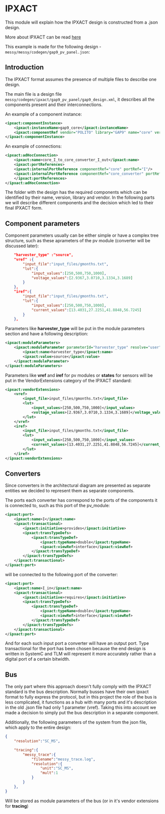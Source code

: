 # IPXACT

This module will explain how the IPXACT design is constructed from a .json design.

More about IPXACT can be read [here](https://www.accellera.org/images/downloads/standards/ip-xact/IP-XACT_User_Guide_2018-02-16.pdf)

This example is made for the following design - `messy/messy/codegen/gap9_pv_panel.json`:

## Introduction

The IPXACT format assumes the presence of multiple files to describe one design. 

The main file is a design file `messy/codegen/ipxact/gap9_pv_panel/gap9_design.xml`, it describes all the components present and their interconnections.

An example of a component instance:

```XML
<ipxact:componentInstance>
    <ipxact:instanceName>gap9_core</ipxact:instanceName>
    <ipxact:componentRef vendor="POLITO" library="GAP9" name="core" version="1.0"/>
</ipxact:componentInstance>
```

An example of connections:

```XML
<ipxact:adHocConnection>
    <ipxact:name>core_I_to_core_converter_I_out</ipxact:name>
    <ipxact:portReferences>
    <ipxact:internalPortReference componentRef="core" portRef="I"/>
    <ipxact:internalPortReference componentRef="core_converter" portRef="I_out"/>
    </ipxact:portReferences>
</ipxact:adHocConnection>
```

The folder with the design has the required components which can be identified by their name, version, library and vendor. In the following parts we will describe different components and the decision which led to their final IPXACT form.

## Component parameters

Component parameters usually can be either simple or have a complex tree structure, such as these aprameters of the pv module (converter will be discussed later):

```JSON
    "harvester_type" :"source",
    "vref" :{
        "input_file":"input_files/gmonths.txt",
        "lut":{
            "input_values":[250,500,750,1000],
            "voltage_values":[2.9367,3.0710,3.1334,3.1689]
        }
    },
    "iref":{
        "input_file":"input_files/gmonths.txt",
        "lut":{
            "input_values":[250,500,750,1000],
            "current_values":[13.4031,27.2251,41.8848,56.7245]
        }
    },
```

Parameters like **harvester_type** will be put in the module parameters section and have a following description:

```XML
<ipxact:moduleParameters>
    <ipxact:moduleParameter parameterId="harvester_type" resolve="user" type="string">
        <ipxact:name>harvester_type</ipxact:name>
        <ipxact:value>source</ipxact:value>
    </ipxact:moduleParameter>
</ipxact:moduleParameters>
```

Parameters like **vref** and **iref** for pv modules or **states** for sensors will be put in the VendorExtensions category of the IPXACT standard:

```XML
<ipxact:vendorExtensions>
    <vref>
        <input_file>input_files/gmonths.txt</input_file>
        <lut>
            <input_values>[250,500,750,1000]</input_values>
            <voltage_values>[2.9367,3.0710,3.1334,3.1689]</voltage_values>
        </lut>
    </vref>
    <iref>
        <input_file>input_files/gmonths.txt</input_file>
        <lut>
            <input_values>[250,500,750,1000]</input_values>
            <current_values>[13.4031,27.2251,41.8848,56.7245]</current_values>
        </lut>
    </iref>
</ipxact:vendorExtensions>
```

## Converters

Since converters in the architectural diagram are presented as separate entities we decided to represent them as separate components.

The ports each converter has correspond to the ports of the components it is connected to, such as this port of the pv_module:

```XML
<ipxact:port>
    <ipxact:name>I</ipxact:name>
    <ipxact:transactional>
        <ipxact:initiative>provides</ipxact:initiative>
        <ipxact:transTypeDefs>
            <ipxact:transTypeDef>
                <ipxact:typeName>double</ipxact:typeName>
                <ipxact:viewRef>interface</ipxact:viewRef>
            </ipxact:transTypeDef>
        </ipxact:transTypeDefs>
    </ipxact:transactional>
</ipxact:port>
```

will be connected to the following port of the converter:

```XML
<ipxact:port>
    <ipxact:name>I_in</ipxact:name>
    <ipxact:transactional>
        <ipxact:initiative>requires</ipxact:initiative>
        <ipxact:transTypeDefs>
            <ipxact:transTypeDef>
                <ipxact:typeName>double</ipxact:typeName>
                <ipxact:viewRef>interface</ipxact:viewRef>
            </ipxact:transTypeDef>
        </ipxact:transTypeDefs>
    </ipxact:transactional>
</ipxact:port>
```

And for each such input port a converter will have an output port. Type transactional for the port has been chosen because the end design is written in SystemC and TLM will represent it more accurately rather than a digital port of a certain bitwidth.

## Bus

The only part where this approach doesn't fully comply with the IPXACT standard is the bus description. Normally busses have their own ipxact format to fully express the protocol, but in this project the role of the bus is less complicated, it functions as a hub with many ports and it's description in the old .json file had only 1 parameter (vref). Taking this into account we made a decision to simply put the bus description in a separate component.

Additionally, the following parameters of the system from the json file, which apply to the entire design:

```JSON
{
    "resolution":"SC_MS",

    "tracing":{
        "messy_trace":{
            "filename":"messy_trace.log",
            "resolution":{
                "unit":"SC_MS",
                "mult":1
            }
        }
    },
}
```

Will be stored as module parameters of the bus (or in it's vendor extensions for **tracing**)
